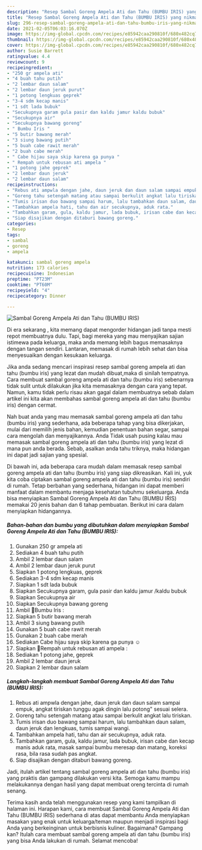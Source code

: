 ```yaml
---
description: "Resep Sambal Goreng Ampela Ati dan Tahu (BUMBU IRIS) yang nikmat Untuk Jualan"
title: "Resep Sambal Goreng Ampela Ati dan Tahu (BUMBU IRIS) yang nikmat Untuk Jualan"
slug: 296-resep-sambal-goreng-ampela-ati-dan-tahu-bumbu-iris-yang-nikmat-untuk-jualan
date: 2021-02-05T06:03:16.070Z
image: https://img-global.cpcdn.com/recipes/e85942caa290810f/680x482cq70/sambal-goreng-ampela-ati-dan-tahu-bumbu-iris-foto-resep-utama.jpg
thumbnail: https://img-global.cpcdn.com/recipes/e85942caa290810f/680x482cq70/sambal-goreng-ampela-ati-dan-tahu-bumbu-iris-foto-resep-utama.jpg
cover: https://img-global.cpcdn.com/recipes/e85942caa290810f/680x482cq70/sambal-goreng-ampela-ati-dan-tahu-bumbu-iris-foto-resep-utama.jpg
author: Susie Barrett
ratingvalue: 4.4
reviewcount: 9
recipeingredient:
- "250 gr ampela ati"
- "4 buah tahu putih"
- "2 lembar daun salam"
- "2 lembar daun jeruk purut"
- "1 potong lengkuas geprek"
- "3-4 sdm kecap manis"
- "1 sdt lada bubuk"
- "Secukupnya garam gula pasir dan kaldu jamur kaldu bubuk"
- "Secukupnya air"
- "Secukupnya bawang goreng"
- " Bumbu Iris "
- "5 butir bawang merah"
- "3 siung bawang putih"
- "5 buah cabe rawit merah"
- "2 buah cabe merah"
- " Cabe hijau saya skip karena ga punya "
- " Rempah untuk rebusan ati ampela "
- "1 potong jahe geprek"
- "2 lembar daun jeruk"
- "2 lembar daun salam"
recipeinstructions:
- "Rebus ati ampwla dengan jahe, daun jeruk dan daun salam sampai empuk, angkat tiriskan tunggu agak dingin lalu potong&#34; sesuai selera."
- "Goreng tahu setengah matang atau sampai berkulit angkat lalu tiriskan."
- "Tumis irisan duo bawang sampai harum, lalu tambahkan daun salam, daun jeruk dan lengkuas, tumis sampai wangi."
- "Tambahkan ampela hati, tahu dan air secukupnya, aduk rata."
- "Tambahkan garam, gula, kaldu jamur, lada bubuk, irisan cabe dan kecap manis aduk rata, masak sampai bumbu meresap dan matang, koreksi rasa, bila rasa sudah pas angkat."
- "Siap disajikan dengan ditaburi bawang goreng."
categories:
- Resep
tags:
- sambal
- goreng
- ampela

katakunci: sambal goreng ampela 
nutrition: 173 calories
recipecuisine: Indonesian
preptime: "PT23M"
cooktime: "PT60M"
recipeyield: "4"
recipecategory: Dinner

---
```



![Sambal Goreng Ampela Ati dan Tahu (BUMBU IRIS)](https://img-global.cpcdn.com/recipes/e85942caa290810f/680x482cq70/sambal-goreng-ampela-ati-dan-tahu-bumbu-iris-foto-resep-utama.jpg)

Di era  sekarang , kita memang dapat mengorder hidangan jadi tanpa mesti repot membuatnya dulu. Tapi, bagi mereka yang mau menyajikan sajian istimewa pada keluarga, maka anda memang lebih bagus memasaknya dengan tangan sendiri. Lantaran, memasak di rumah lebih sehat dan bisa menyesuaikan dengan kesukaan keluarga.

Jika anda sedang mencari inspirasi resep sambal goreng ampela ati dan tahu (bumbu iris) yang lezat dan mudah dibuat,maka di sinilah tempatnya. Cara membuat sambal goreng ampela ati dan tahu (bumbu iris)  sebenarnya tidak sulit untuk dilakukan jika kita memasaknya dengan cara yang tepat. Namun, kamu tidak perlu risau akan gagal dalam membuatnya 
sebab dalam artikel ini kita akan membahas sambal goreng ampela ati dan tahu (bumbu iris) dengan cermat.  



Nah buat anda yang mau memasak sambal goreng ampela ati dan tahu (bumbu iris) yang sederhana, ada beberapa tahap yang bisa dikerjakan, mulai dari memilih jenis bahan, kemudian penentuan bahan segar, sampai cara mengolah dan menyajikannya. Anda Tidak usah pusing kalau mau memasak sambal goreng ampela ati dan tahu (bumbu iris) yang lezat di mana pun anda berada. Sebab, asalkan anda  tahu triknya, maka hidangan ini dapat jadi sajian yang spesial.

Di bawah ini, ada beberapa cara mudah dalam memasak resep sambal goreng ampela ati dan tahu (bumbu iris) yang siap dikreasikan. Kali ini, yuk kita coba ciptakan sambal goreng ampela ati dan tahu (bumbu iris) sendiri di rumah. Tetap berbahan yang sederhana, hidangan ini dapat memberi manfaat dalam membantu menjaga kesehatan tubuhmu sekeluarga. Anda bisa menyiapkan Sambal Goreng Ampela Ati dan Tahu (BUMBU IRIS) memakai 20 jenis bahan dan 6 tahap pembuatan. Berikut ini cara dalam menyiapkan hidangannya.

<!--inarticleads1-->

##### Bahan-bahan dan bumbu yang dibutuhkan dalam menyiapkan Sambal Goreng Ampela Ati dan Tahu (BUMBU IRIS):

1. Gunakan 250 gr ampela ati
1. Sediakan 4 buah tahu putih
1. Ambil 2 lembar daun salam
1. Ambil 2 lembar daun jeruk purut
1. Siapkan 1 potong lengkuas, geprek
1. Sediakan 3-4 sdm kecap manis
1. Siapkan 1 sdt lada bubuk
1. Siapkan Secukupnya garam, gula pasir dan kaldu jamur /kaldu bubuk
1. Siapkan Secukupnya air
1. Siapkan Secukupnya bawang goreng
1. Ambil  🧄Bumbu Iris :
1. Siapkan 5 butir bawang merah
1. Ambil 3 siung bawang putih
1. Gunakan 5 buah cabe rawit merah
1. Gunakan 2 buah cabe merah
1. Sediakan  Cabe hijau saya skip karena ga punya ☺
1. Siapkan  🌱Rempah untuk rebusan ati ampela :
1. Sediakan 1 potong jahe, geprek
1. Ambil 2 lembar daun jeruk
1. Siapkan 2 lembar daun salam




<!--inarticleads2-->

##### Langkah-langkah membuat Sambal Goreng Ampela Ati dan Tahu (BUMBU IRIS):

1. Rebus ati ampwla dengan jahe, daun jeruk dan daun salam sampai empuk, angkat tiriskan tunggu agak dingin lalu potong&#34; sesuai selera.
1. Goreng tahu setengah matang atau sampai berkulit angkat lalu tiriskan.
1. Tumis irisan duo bawang sampai harum, lalu tambahkan daun salam, daun jeruk dan lengkuas, tumis sampai wangi.
1. Tambahkan ampela hati, tahu dan air secukupnya, aduk rata.
1. Tambahkan garam, gula, kaldu jamur, lada bubuk, irisan cabe dan kecap manis aduk rata, masak sampai bumbu meresap dan matang, koreksi rasa, bila rasa sudah pas angkat.
1. Siap disajikan dengan ditaburi bawang goreng.




Jadi, itulah artikel tentang  sambal goreng ampela ati dan tahu (bumbu iris)  yang praktis dan gampang dilakukan versi kita. Semoga kamu mampu melakukannya dengan hasil yang dapat membuat oreng tercinta di rumah senang. 

Terima kasih anda telah menggunakan resep yang kami tampilkan di halaman ini. Harapan kami, cara membuat  Sambal Goreng Ampela Ati dan Tahu (BUMBU IRIS) sederhana di atas dapat membantu Anda menyiapkan masakan yang enak untuk keluarga/teman maupun menjadi inspirasi bagi Anda yang berkeinginan untuk berbisnis kuliner. Bagaimana? Gampang kan? Itulah cara membuat sambal goreng ampela ati dan tahu (bumbu iris) yang bisa Anda lakukan di rumah. Selamat mencoba!

